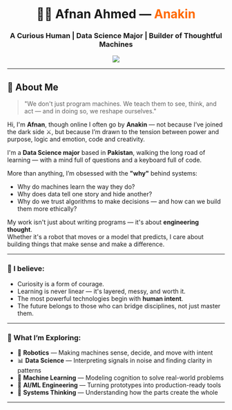 <!-- ────────────────────────────────────────────── -->
<!-- 👨‍💻 Humanized, Reflective, and Thoughtful Intro -->
<!-- ────────────────────────────────────────────── -->

<h1 align="center">👨‍💻 Afnan Ahmed — <span style="color:#FF6A00;">Anakin</span></h1>

<h3 align="center">
  A Curious Human | Data Science Major | Builder of Thoughtful Machines
</h3>

<p align="center">
  <img src="https://readme-typing-svg.herokuapp.com?lines=Learning+to+think+with+machines...;Exploring+intelligence,+natural+and+artificial.;Building+tools+that+matter.;Coding+the+future+with+intention.;Pakistan+based+—+Globally+curious+🌍&center=true&width=600&height=45&color=FF6A00&vCenter=true&size=22" />
</p>

---

## 🧬 About Me

> "We don't just program machines. We teach them to see, think, and act — and in doing so, we reshape ourselves."

Hi, I'm **Afnan**, though online I often go by **Anakin** — not because I’ve joined the dark side ⚔️, but because I’m drawn to the tension between power and purpose, logic and emotion, code and creativity.

I'm a **Data Science major** based in **Pakistan**, walking the long road of learning — with a mind full of questions and a keyboard full of code.

More than anything, I’m obsessed with the **"why"** behind systems:
- Why do machines learn the way they do?
- Why does data tell one story and hide another?
- Why do we trust algorithms to make decisions — and how can we build them more ethically?

My work isn't just about writing programs — it's about **engineering thought**.  
Whether it's a robot that moves or a model that predicts, I care about building things that make sense and make a difference.

---

### 🧠 I believe:

- Curiosity is a form of courage.
- Learning is never linear — it's layered, messy, and worth it.
- The most powerful technologies begin with **human intent**.
- The future belongs to those who can bridge disciplines, not just master them.

---

### 🔎 What I’m Exploring:

- 🤖 **Robotics** — Making machines sense, decide, and move with intent  
- 📊 **Data Science** — Interpreting signals in noise and finding clarity in patterns  
- 🧠 **Machine Learning** — Modeling cognition to solve real-world problems  
- 🔬 **AI/ML Engineering** — Turning prototypes into production-ready tools  
- 🧩 **Systems Thinking** — Understanding how the parts create the whole  

---

